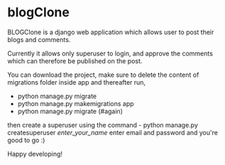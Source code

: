 # blogClone
BLOGClone 
is a django web application which allows user to post their blogs and comments.

Currently it allows only superuser to login, and approve the comments which can therefore be published on the post.

You can download the project, make sure to delete the content of migrations folder inside app and thereafter run,

  - python manage.py migrate
  - python manage.py makemigrations app
  - python manage.py migrate (#again)

then create a superuser using the command - python manage.py createsuperuser _enter_your_name_
  enter email and password and you're good to go :)

  Happy developing!


